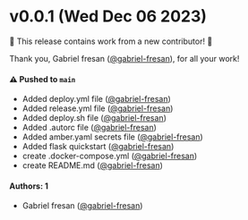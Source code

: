 # v0.0.1 (Wed Dec 06 2023)

:tada: This release contains work from a new contributor! :tada:

Thank you, Gabriel fresan ([@gabriel-fresan](https://github.com/gabriel-fresan)), for all your work!

#### ⚠️ Pushed to `main`

- Added deploy.yml file ([@gabriel-fresan](https://github.com/gabriel-fresan))
- Added release.yml file ([@gabriel-fresan](https://github.com/gabriel-fresan))
- Added deploy.sh file ([@gabriel-fresan](https://github.com/gabriel-fresan))
- Added .autorc file ([@gabriel-fresan](https://github.com/gabriel-fresan))
- Added amber.yaml secrets file ([@gabriel-fresan](https://github.com/gabriel-fresan))
- Added flask quickstart ([@gabriel-fresan](https://github.com/gabriel-fresan))
- create .docker-compose.yml ([@gabriel-fresan](https://github.com/gabriel-fresan))
- create README.md ([@gabriel-fresan](https://github.com/gabriel-fresan))

#### Authors: 1

- Gabriel fresan ([@gabriel-fresan](https://github.com/gabriel-fresan))
